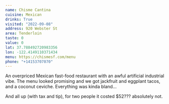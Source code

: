 ```yaml
---
name: Chisme Cantina
cuisine: Mexican
drinks: True
visited: "2022-09-08"
address: 920 Webster St
area: Tenderloin
taste: 0
value: 0
lat: 37.788492720983356
lon: -122.4149110371434
menu: https://chismesf.com/menu
phone: "+14153707070"
---
```


An overpriced Mexican fast-food restaurant with an awful artificial industrial vibe. The menu looked promising and we got jackfruit and eggplant tacos, and a coconut ceviche. Everything was kinda bland...

And all up (with tax and tip), for two people it costed $52??? absolutely not.
